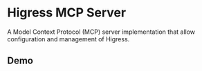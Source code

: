 # Higress MCP Server

A Model Context Protocol (MCP) server implementation that allow configuration and management of Higress.

## Demo

